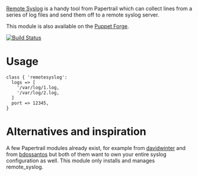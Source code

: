 
[Remote Syslog](https://github.com/papertrail/remote_syslog) is a handy
tool from Papertrail which can collect lines from a series of log files
and send them off to a remote syslog server.

This module is also available on the [Puppet Forge](https://forge.puppetlabs.com/garethr/remotesyslog).

[![Build Status](https://secure.travis-ci.org/garethr/garethr-remotesyslog.png)](http://travis-ci.org/garethr/garethr-remotesyslog)

# Usage

```puppet
class { 'remotesyslog':
  logs => [
    '/var/log/1.log,
    '/var/log/2.log,
  ]
  port => 12345,
}
```

# Alternatives and inspiration

A few Papertrail modules already exist, for example from
[davidwinter](https://github.com/davidwinter/puppet-papertrail) and from
[bdossantos](https://github.com/bdossantos/puppet-module-papertrail) but
both of them want to own your entire syslog configuration as well. This
module only installs and manages remote_syslog.
